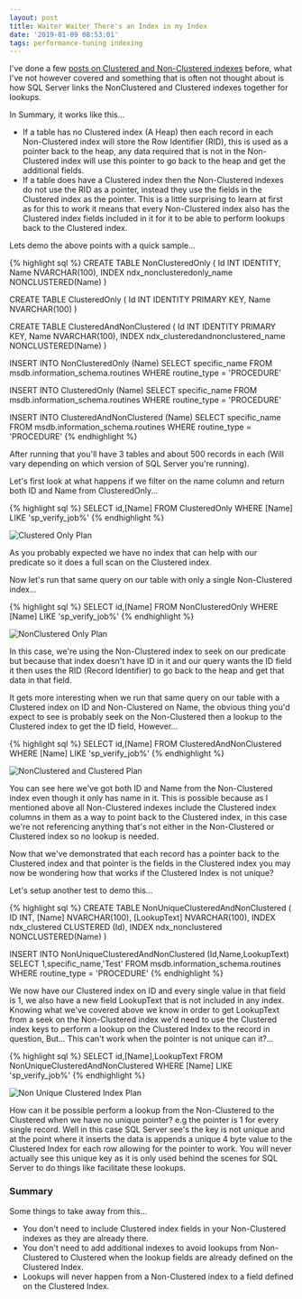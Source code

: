```yaml
---
layout: post
title: Waiter Waiter There's an Index in my Index
date: '2019-01-09 08:53:01'
tags: performance-tuning indexing
---
```

I've done a few [posts on Clustered and Non-Clustered indexes](https://gavindraper.com/2017/05/16/clustered-and-nonclustered-indexes/) before, what I've not however covered and something that is often not thought about is how SQL Server links the NonClustered and Clustered indexes together for lookups.

In Summary, it works like this...

* If a table has no Clustered index (A Heap) then each record in each Non-Clustered index will store the Row Identifier (RID), this is used as a pointer back to the heap, any data required that is not in the Non-Clustered index will use this pointer to go back to the heap and get the additional fields.
* If a table does have a Clustered index then the Non-Clustered indexes do not use the RID as a pointer, instead they use the fields in the Clustered index as the pointer. This is a little surprising to learn at first as for this to work it means that every Non-Clustered index also has the Clustered index fields included in it for it to be able to perform lookups back to the Clustered index.

Lets demo the above points with a quick sample...

{% highlight sql %}
CREATE TABLE NonClusteredOnly
(
   Id INT IDENTITY,
   Name NVARCHAR(100),
   INDEX ndx_nonclusteredonly_name NONCLUSTERED(Name)
)

CREATE TABLE ClusteredOnly
(
   Id INT IDENTITY PRIMARY KEY,
   Name NVARCHAR(100)
)

CREATE TABLE ClusteredAndNonClustered
(
   Id INT IDENTITY PRIMARY KEY,
   Name NVARCHAR(100),
   INDEX ndx_clusteredandnonclustered_name NONCLUSTERED(Name)
)

INSERT INTO NonClusteredOnly (Name)
SELECT specific_name
FROM msdb.information_schema.routines 
WHERE routine_type = 'PROCEDURE'

INSERT INTO ClusteredOnly (Name)
SELECT specific_name
FROM msdb.information_schema.routines 
WHERE routine_type = 'PROCEDURE'

INSERT INTO ClusteredAndNonClustered (Name)
SELECT specific_name
FROM msdb.information_schema.routines 
WHERE routine_type = 'PROCEDURE'
{% endhighlight %}

After running that you'll have 3 tables and about 500 records in each (Will vary depending on which version of SQL Server you're running).

Let's first look at what happens if we filter on the name column and return both ID and Name from ClusteredOnly...

{% highlight sql %}
SELECT id,[Name] FROM ClusteredOnly
WHERE [Name] LIKE 'sp_verify_job%'
{% endhighlight %}

![Clustered Only Plan]({{site.url}}/content/images/2019-Theres-An-Index-In-My-Index\clustered-only-plan.PNG)

As you probably expected we have no index that can help with our predicate so it does a full scan on the Clustered index.

Now let's run that same query on our table with only a single Non-Clustered index...

{% highlight sql %}
SELECT id,[Name] FROM NonClusteredOnly
WHERE [Name] LIKE 'sp_verify_job%'
{% endhighlight %}

![NonClustered Only Plan]({{site.url}}/content/images/2019-Theres-An-Index-In-My-Index\nonclustered-only-plan.PNG)

In this case, we're using the Non-Clustered index to seek on our predicate but because that index doesn't have ID in it and our query wants the ID field it then uses the RID (Record Identifier) to go back to the heap and get that data in that field.

It gets more interesting when we run that same query on our table with a Clustered index on ID and Non-Clustered on Name, the obvious thing you'd expect to see is probably seek on the Non-Clustered then a lookup to the Clustered index to get the ID field, However...

{% highlight sql %}
SELECT id,[Name] FROM ClusteredAndNonClustered
WHERE [Name] LIKE 'sp_verify_job%'
{% endhighlight %}

![NonClustered and Clustered Plan]({{site.url}}/content/images/2019-Theres-An-Index-In-My-Index\clustered-and-nonclustered-plan.PNG)

You can see here we've got both ID and Name from the Non-Clustered index even though it only has name in it. This is possible because as I mentioned above all Non-Clustered indexes include the Clustered index columns in them as a way to point back to the Clustered index, in this case we're not referencing anything that's not either in the Non-Clustered or Clustered index so no lookup is needed.

Now that we've demonstrated that each record has a pointer back to the Clustered index and that pointer is the fields in the Clustered index you may now be wondering how that works if the Clustered Index is not unique?

Let's setup another test to demo this...

{% highlight sql %}
CREATE TABLE NonUniqueClusteredAndNonClustered
(
   ID INT,
   [Name] NVARCHAR(100),
   [LookupText] NVARCHAR(100),
   INDEX ndx_clustered CLUSTERED (Id),
   INDEX ndx_nonclustered NONCLUSTERED(Name)
)

INSERT INTO NonUniqueClusteredAndNonClustered (Id,Name,LookupText)
SELECT 1,specific_name,'Test'
FROM msdb.information_schema.routines 
WHERE routine_type = 'PROCEDURE'
{% endhighlight %}

We now have our Clustered index on ID and every single value in that field is 1, we also have a new field LookupText that is not included in any index. Knowing what we've covered above we know in order to get LookupText from a seek on the Non-Clustered index we'd need to use the Clustered index keys to perform a lookup on the Clustered Index to the record in question, But... This can't work when the pointer is not unique can it?...

{% highlight sql %}
SELECT id,[Name],LookupText FROM NonUniqueClusteredAndNonClustered
WHERE [Name] LIKE 'sp_verify_job%'
{% endhighlight %}

![Non Unique Clustered Index Plan]({{site.url}}/content/images/2019-Theres-An-Index-In-My-Index\non-unique-plan.PNG)

How can it be  possible perform a lookup from the Non-Clustered to the Clustered when we have no unique pointer? e.g the pointer is 1 for every single record. Well in this case SQL Server see's the key is not unique and at the point where it inserts the data is appends a unique 4 byte value to the Clustered Index for each row allowing for the pointer to work. You will never actually see this unique key as it is only used behind the scenes for SQL Server to do things like facilitate these lookups.

### Summary ###
Some things to take away from this...

* You don't need to include Clustered index fields in your Non-Clustered indexes as they are already there.
* You don't need to add additional indexes to avoid lookups from Non-Clustered to Clustered when the lookup fields are already defined on the Clustered Index.
* Lookups will never happen from a Non-Clustered index to a field defined on the Clustered Index.
